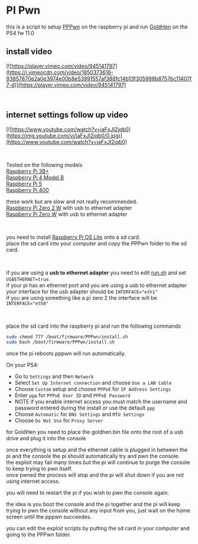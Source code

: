 # PI Pwn

this is a script to setup <a href=https://github.com/TheOfficialFloW/PPPwn>PPPwn</a> on the raspberry pi and run <a href=https://github.com/GoldHEN/GoldHEN>GoldHen</a> on the PS4 fw 11.0<br>



## install video
[![https://player.vimeo.com/video/945141797](https://i.vimeocdn.com/video/1850373616-93857870e2a0e3974e00b8e53991557af388fc14b13f305998b8757bc11407f7-d)](https://player.vimeo.com/video/945141797)

<br>



## internet settings follow up video
[![https://www.youtube.com/watch?v=iaFxJI2jqb0](https://img.youtube.com/vi/iaFxJI2jqb0/0.jpg)](https://www.youtube.com/watch?v=iaFxJI2jqb0)


<br>


Tested on the following models<br>
<a href=https://www.raspberrypi.com/products/raspberry-pi-3-model-b-plus/>Raspberry Pi 3B+</a><br>
<a href=https://www.raspberrypi.com/products/raspberry-pi-4-model-b/>Raspberry Pi 4 Model B</a><br>
<a href=https://www.raspberrypi.com/products/raspberry-pi-5/>Raspberry Pi 5</a><br>
<a href=https://www.raspberrypi.com/products/raspberry-pi-400/>Raspberry Pi 400</a><br>

these work but are slow and not really recommended.<br>
<a href=https://www.raspberrypi.com/products/raspberry-pi-zero-2-w/>Raspberry Pi Zero 2 W</a> with usb to ethernet adapter<br>
<a href=https://www.raspberrypi.com/products/raspberry-pi-zero-w/>Raspberry Pi Zero W</a> with usb to ethernet adapter<br>


<br>

you need to install <a href=https://www.raspberrypi.com/software/operating-systems/>Raspberry Pi OS Lite</a> onto a sd card.<br>
place the sd card into your computer and copy the PPPwn folder to the sd card.<br>


<br>

if you are using a <b>usb to ethernet adapter</b> you need to edit <a href=https://github.com/stooged/PI-Pwn/blob/main/PPPwn/run.sh>run.sh</a> and set `USBETHERNET=true`.<br>
if your pi has an ethernet port and you are using a usb to ethernet adapter your interface for the usb adapter should be `INTERFACE="eth1"`<br>
if you are using something like a pi zero 2 the interface will be `INTERFACE="eth0"`<br>


<br>


place the sd card into the raspberry pi and run the following commands<br>


```sh
sudo chmod 777 /boot/firmware/PPPwn/install.sh
sudo bash /boot/firmware/PPPwn/install.sh
```

once the pi reboots pppwn will run automatically.<br>



On your PS4:<br>

- Go to `Settings` and then `Network`<br>
- Select `Set Up Internet connection` and choose `Use a LAN Cable`<br>
- Choose `Custom` setup and choose `PPPoE` for `IP Address Settings`<br>
- Enter `ppp` for `PPPoE User ID` and `PPPoE Password`<br>
- NOTE if you enable internet access you must match the username and password entered during the install or use the default `ppp`
- Choose `Automatic` for `DNS Settings` and `MTU Settings`<br>
- Choose `Do Not Use` for `Proxy Server`<br>


for GoldHen you need to place the goldhen.bin file onto the root of a usb drive and plug it into the console


once everything is setup and the ethernet cable is plugged in between the pi and the console the pi should automatically try and pwn the console.<br>
the exploit may fail many times but the pi will continue to purge the console to keep trying to pwn itself.<br>
once pwned the process will stop and the pi will shut down if you are not using internet access. <br>

you will need to restart the pi if you wish to pwn the console again.<br>

the idea is you boot the console and the pi together and the pi will keep trying to pwn the console without any input from you, just wait on the home screen until the pppwn succeedes.<br>


you can edit the exploit scripts by putting the sd card in your computer and going to the PPPwn folder.<br>
